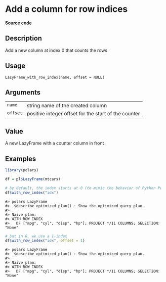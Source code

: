 

# Add a column for row indices

[**Source code**](https://github.com/pola-rs/r-polars/tree/main/R/lazyframe__lazy.R#L353)

## Description

Add a new column at index 0 that counts the rows

## Usage

<pre><code class='language-R'>LazyFrame_with_row_index(name, offset = NULL)
</code></pre>

## Arguments

<table>
<tr>
<td style="white-space: nowrap; font-family: monospace; vertical-align: top">
<code id="LazyFrame_with_row_index_:_name">name</code>
</td>
<td>
string name of the created column
</td>
</tr>
<tr>
<td style="white-space: nowrap; font-family: monospace; vertical-align: top">
<code id="LazyFrame_with_row_index_:_offset">offset</code>
</td>
<td>
positive integer offset for the start of the counter
</td>
</tr>
</table>

## Value

A new LazyFrame with a counter column in front

## Examples

``` r
library(polars)

df = pl$LazyFrame(mtcars)

# by default, the index starts at 0 (to mimic the behavior of Python Polars)
df$with_row_index("idx")
```

    #> polars LazyFrame
    #>  $describe_optimized_plan() : Show the optimized query plan.
    #> 
    #> Naive plan:
    #> WITH ROW INDEX
    #>   DF ["mpg", "cyl", "disp", "hp"]; PROJECT */11 COLUMNS; SELECTION: "None"

``` r
# but in R, we use a 1-index
df$with_row_index("idx", offset = 1)
```

    #> polars LazyFrame
    #>  $describe_optimized_plan() : Show the optimized query plan.
    #> 
    #> Naive plan:
    #> WITH ROW INDEX
    #>   DF ["mpg", "cyl", "disp", "hp"]; PROJECT */11 COLUMNS; SELECTION: "None"
